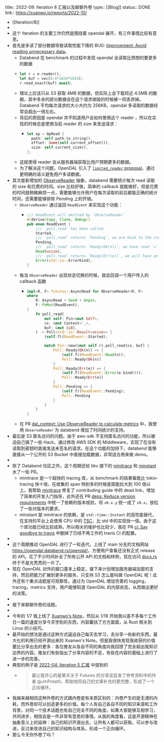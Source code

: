 title:: 2022-09: Iteration 8 汇报以及聊聊外卷
type:: [[Blog]]
status:: DONE
link:: https://xuanwo.io/reports/2022-10/

- [[Iteration/8]]
-
- 这个 Iteration 的主要工作仍然是围绕着 opendal 展开，有三件事情比较有意思。
- 首先是多读了部分数据导致读取性能下降的 BUG: [Improvement: Avoid reading unnecessary data](https://github.com/datafuselabs/opendal/issues/86)。
	- Databend 在 benchmark 的过程中发现 opendal 会读取比预想的要更多的数据
	- ```rust
	  let r = o.reader();
	  let buf = vec[0;4*1024*1024];
	  r.read_exact(buf).await;
	  ```
	- 理论上应该只从 S3 获取 4MB 的数据，但实际上会下载将近 4.5MB 的数据，其中多余的部分数据会在这个请求销毁的时候被一同丢弃掉。Databend 平均每次请求的大小大约为 256KB，opendal 多读取的数据经常会超出一倍左右。
	- 背后的原因是 opendal 并不知道用户会如何使用这个 reader ，所以在实现的时候总是使用当前 reader 的 size 来发送请求：
		- ```rust
		  let op = OpRead {
		    path: self.path.to_string(),
		    offset: Some(self.current_offset()),
		    size: self.current_size(),
		  };
		  ```
	- 这就使得 reader 会从服务器端获取比用户预期更多的数据。
	- 为了解决这个问题，OpenDAL 引入了 [`limited_reader` proposal](https://github.com/datafuselabs/opendal/blob/main/docs/rfcs/0090-limited-reader.md)，通过更明确的语义避免用户多读数据。
- 其次是新增加的 [ObserveReader](https://github.com/datafuselabs/opendal/blob/main/src/readers/observer.rs) 抽象，databend 需要统计每次 read 读取的 size 和花费的时间。size 比较好做，简单的 callback 就能做好，但是花费的时间就稍微麻烦一点，需要能够允许用户在每次读取的前后都能正确的统计时间，还需要能够排除 Pending 上的开销。
	- `ObserveReader` 通过返回 `ReadEvent` 来实现这个功能：
		- ```rust
		  /// ReadEvent will emitted by `ObserveReader`.
		  #[derive(Copy, Clone, Debug)]
		  pub enum ReadEvent {
		      /// `poll_read` has been called.
		      Started,
		      /// `poll_read` returns `Pending`, we are back to the runtime.
		      Pending,
		      /// `poll_read` returns `Ready(Ok(n))`, we have read `n` bytes of data.
		      Read(usize),
		      /// `poll_read` returns `Ready(Err(e))`, we will have an `ErrorKind` here.
		      Error(std::io::ErrorKind),
		  }
		  ```
	- 每当 `ObserveReader` 出现状态切换的时候，就会回调一个用户传入的 callback 函数
		- ```rust
		  impl<R, F> futures::AsyncRead for ObserveReader<R, F>
		  where
		      R: AsyncRead + Send + Unpin,
		      F: FnMut(ReadEvent),
		  {
		      fn poll_read(
		          mut self: Pin<&mut Self>,
		          cx: &mut Context<'_>,
		          buf: &mut [u8],
		      ) -> Poll<std::io::Result<usize>> {
		          (self.f)(ReadEvent::Started);
		  
		          match Pin::new(&mut self.r).poll_read(cx, buf) {
		              Poll::Ready(Ok(n)) => {
		                  (self.f)(ReadEvent::Read(n));
		                  Poll::Ready(Ok(n))
		              }
		              Poll::Ready(Err(e)) => {
		                  (self.f)(ReadEvent::Error(e.kind()));
		                  Poll::Ready(Err(e))
		              }
		              Poll::Pending => {
		                  (self.f)(ReadEvent::Pending);
		                  Poll::Pending
		              }
		          }
		      }
		  }
		  ```
	- 在 PR [dal_context: Use ObserveReader to calculate metrics](https://github.com/datafuselabs/databend/pull/4298) 中，我使用 `ObserveReader` 为 databend 增加了时间统计的支持。
- 最后是 S3 匿名访问的问题。由于 aws-sdk 不支持匿名访问的功能，所以被迫自己搞了一些 Hack，通过修改 AWS SDK 的 Middleware，实现了在没有读取到密钥时直接发送未签名的请求。在这个功能的加持下，databend 能够直接从一个公开的 S3 Bucket 中直接加载数据，非常适合用来做 demo。
-
- 除了 Databend 社区之外，这个周期还给 tikv 旗下的 [minitrace](https://github.com/tikv/minitrace-rust) 和 [minstant](https://github.com/tikv/minstant) 水了一些 PR。
	- minitrace 是一个超快的 tracing 库，从 benchmark 的结果看能比 tokio-tracing 快十倍，在收集的 span 特别多的时候差距能拉大到 100 倍以上。我帮助 [minitrace](https://github.com/tikv/minitrace-rust) 修复了 contributing guide 中的 dead link，增加了简单的开发入门指导，此外还在 PR [deps: Reduce version requirements](https://github.com/tikv/minitrace-rust/pull/108) 中统一了依赖的版本规则，将 `v0.x.y` 统一成了 `v0.x`，放松了一些对版本的要求。
	- minstant 是 minitrace 的依赖，是 `std::time::Instant` 的高性能替代，在支持的平台上会使用 CPU 中的 [TSC](https://en.wikipedia.org/wiki/Time_Stamp_Counter)，比 std 中的实现快一倍。由于这个库功能已经比较成熟，所以相关的维护也比较少，我在 PR [ci: Say goodbye to travis](https://github.com/tikv/minstant/pull/22) 中删掉了已经不再工作的 travis CI 的配置。
-
- 这个周期推动 OpenDAL 进行了一轮迭代，上线了 main 分支的文档网站 <https://opendal.databend.rs/opendal/>，方便用户查看还没有正式 release 的 API。花了不少时间补全了所有公开 API 的文档和样例，现在访问 [docs.rs](https://docs.rs/opendal/0.2.1/opendal/) 终于不是光秃秃的一片了。
- 现在 OpenDAL 对外的接口基本上稳定，接下来计划增加服务器端加密的支持，然后把能力扩展到更多的服务，只支持 S3 怎么能叫做 OpenDAL 呢！此外还有个重点话题是可观察性，通过为 OpenDAL 增加完善的 logging，tracing，metrics 支持，用户能够知道 OpenDAL 的内部状态，从而做出更好的决策。
-
- 接下来聊聊外卷的话题。
-
- 今年的 1/7 我上线了 [Xuanwo's Note](https://note.xuanwo.io/)，然后从 1/18 开始我以差不多每个工作日一篇的速度分享今天学到的东西，内容囊括了方方面面，从 Rust 相关到 Linux 的小技巧。
- 最开始的想法是通过这种方式逼迫自己每天去学习，去分享一些新的东西，最大化的利用已经开源出来的 Xuanwo's Note。但是我很快发现我收获的价值要比分享出去的更多：各位推友从各自不同的角度向我回馈了完全超出我知识边界的内容。推友们有些指出了分享内容的不足，有些在内容的基础上进行了进一步的完善。
- 典型的例子是 [2022-04: Iteration 5 汇报](https://xuanwo.io/reports/2022-04/) 中提到的
	- > 最让我开心的是某天关于 Futures 的分享还启发了参考资料中的作者 @JmPotat0，帮助他将自己的文章补充的更完整，形成了一个正向循环。
- 我越来越相信这种外卷的方式跟内卷是有本质区别的：内卷产生的是无谓的内耗，而外卷却可以创造更多的价值。每个人有自己各自不同的知识来源和工作背景，对同一个技术话题也有自己完全不同的角度。如果大家能够互相学习，共同进步，相信会是一件非常有意思的事情。从我的角度看，这是开源精神在抽象意义上的延伸：自己的知识开源出去，让所有人都可以获取，可以参与改进，反过来改进自己的知识结构与体系，形成一个正向循环。
- 那么今天你外卷了吗？